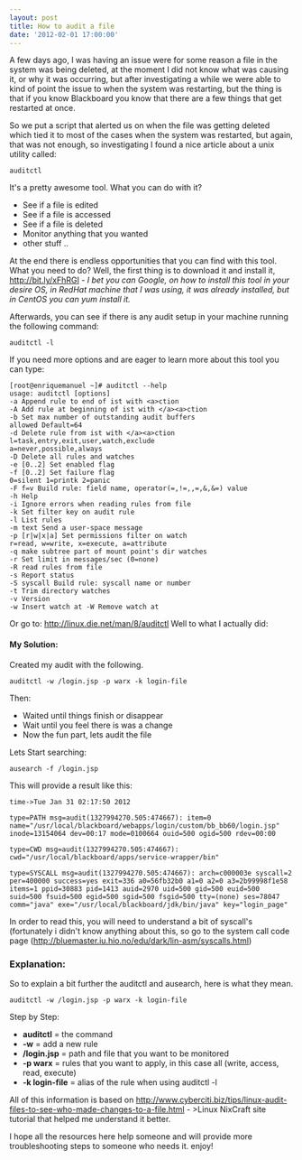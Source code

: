 ```yaml
---
layout: post
title: How to audit a file
date: '2012-02-01 17:00:00'
---
```


A few days ago, I was having an issue were for some reason a file in the system was being deleted, at the moment I did not know what was causing it, or why it was occurring, but after investigating a while we were able to kind of point the issue to when the system was restarting, but the thing is that if you know Blackboard you know that there are a few things that get restarted at once.

So we put a script that alerted us on when the file was getting deleted which tied it to most of the cases when the system was restarted, but again, that was not enough, so investigating I found a nice article about a unix utility called:

	auditctl
It's a pretty awesome tool.
What you can do with it?

* See if a file is edited
* See if a file is accessed
* See if a file is deleted
* Monitor anything that you wanted
* other stuff .. 

At the end there is endless opportunities that you can find with this tool.
What you need to do?
Well, the first thing is to download it and install it, http://bit.ly/xFhRGI - _I bet you can Google, on how to install this tool in your desire OS, in RedHat machine that I was using, it was already installed, but in CentOS you can yum install it._

Afterwards, you can see if there is any audit setup in your machine running the following command:

	auditctl -l
If you need more options and are eager to learn more about this tool you can type:

	[root@enriquemanuel ~]# auditctl --help
    usage: auditctl [options]
    -a Append rule to end of ist with <a>ction
    -A Add rule at beginning of ist with </a><a>ction
    -b Set max number of outstanding audit buffers
    allowed Default=64
    -d Delete rule from ist with </a><a>ction
    l=task,entry,exit,user,watch,exclude
    a=never,possible,always
    -D Delete all rules and watches
    -e [0..2] Set enabled flag
    -f [0..2] Set failure flag
    0=silent 1=printk 2=panic
    -F f=v Build rule: field name, operator(=,!=,,=,&,&=) value
    -h Help
    -i Ignore errors when reading rules from file
    -k Set filter key on audit rule
    -l List rules
    -m text Send a user-space message
    -p [r|w|x|a] Set permissions filter on watch
    r=read, w=write, x=execute, a=attribute
    -q make subtree part of mount point's dir watches
    -r Set limit in messages/sec (0=none)
    -R read rules from file
    -s Report status
    -S syscall Build rule: syscall name or number
    -t Trim directory watches
    -v Version
    -w Insert watch at -W Remove watch at 
Or go to: http://linux.die.net/man/8/auditctl Well to what I actually did: 

#### My Solution:
Created my audit with the following.

	auditctl -w /login.jsp -p warx -k login-file
Then: 

* Waited until things finish or disappear
* Wait until you feel there is was a change
* Now the fun part, lets audit the file

Lets Start searching:

	ausearch -f /login.jsp
This will provide a result like this:

	time->Tue Jan 31 02:17:50 2012
    
	type=PATH msg=audit(1327994270.505:474667): item=0 name="/usr/local/blackboard/webapps/login/custom/bb_bb60/login.jsp" inode=13154064 dev=00:17 mode=0100664 ouid=500 ogid=500 rdev=00:00
    
	type=CWD msg=audit(1327994270.505:474667): cwd="/usr/local/blackboard/apps/service-wrapper/bin"
    
	type=SYSCALL msg=audit(1327994270.505:474667): arch=c000003e syscall=2 per=400000 success=yes exit=336 a0=56fb32b0 a1=0 a2=0 a3=2b99998f1e58 items=1 ppid=30883 pid=1413 auid=2970 uid=500 gid=500 euid=500 suid=500 fsuid=500 egid=500 sgid=500 fsgid=500 tty=(none) ses=78047 comm="java" exe="/usr/local/blackboard/jdk/bin/java" key="login_page"

In order to read this, you will need to understand a bit of syscall's (fortunately i didn't know anything about this, so go to the system call code page (http://bluemaster.iu.hio.no/edu/dark/lin-asm/syscalls.html)

### Explanation:
So to explain a bit further the auditctl and ausearch, here is what they mean.

	auditctl -w /login.jsp -p warx -k login-file
Step by Step:

* **auditctl** = the command
* **-w** = add a new rule
* **/login.jsp** = path and file that you want to be monitored
* **-p warx** = rules that you want to apply, in this case all (write, access, read, execute)
* **-k login-file** = alias of the rule when using auditctl -l

All of this information is based on http://www.cyberciti.biz/tips/linux-audit-files-to-see-who-made-changes-to-a-file.html - >Linux NixCraft site tutorial that helped me understand it better.

I hope all the resources here help someone and will provide more troubleshooting steps to someone who needs it.
enjoy!

